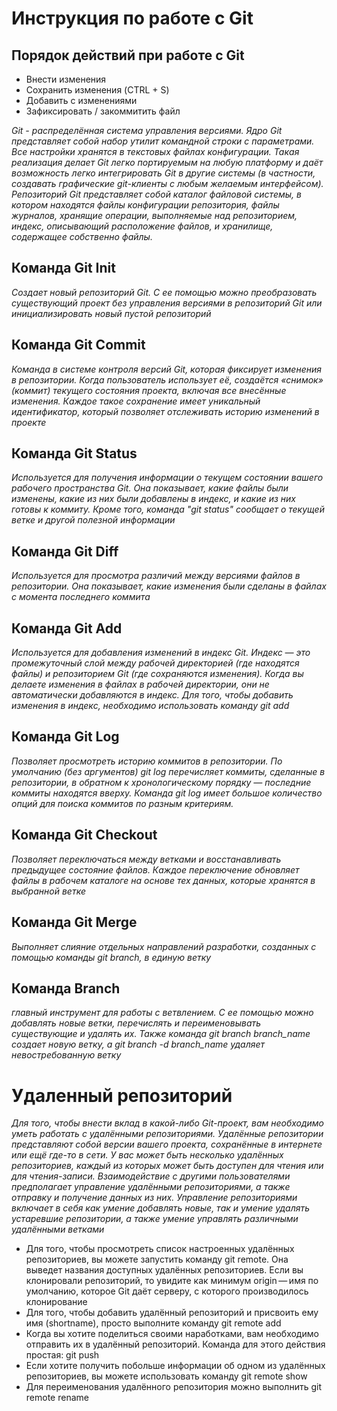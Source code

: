 # Инструкция по работе с Git
## Порядок действий при работе с Git
* Внести изменения
* Сохранить изменения (CTRL + S)
* Добавить с изменениями
* Зафиксировать / закоммитить файл

*Git - распределённая система управления версиями. Ядро Git представляет собой набор утилит командной строки с параметрами. Все настройки хранятся в текстовых файлах конфигурации. Такая реализация делает Git легко портируемым на любую платформу и даёт возможность легко интегрировать Git в другие системы (в частности, создавать графические git-клиенты с любым желаемым интерфейсом). Репозиторий Git представляет собой каталог файловой системы, в котором находятся файлы конфигурации репозитория, файлы журналов, хранящие операции, выполняемые над репозиторием, индекс, описывающий расположение файлов, и хранилище, содержащее собственно файлы.*
## Команда Git Init
*Создает новый репозиторий Git. С ее помощью можно преобразовать существующий проект без управления версиями в репозиторий Git или инициализировать новый пустой репозиторий*
## Команда Git Commit
*Команда в системе контроля версий Git, которая фиксирует изменения в репозитории. Когда пользователь использует её, создаётся «снимок» (коммит) текущего состояния проекта, включая все внесённые изменения. Каждое такое сохранение имеет уникальный идентификатор, который позволяет отслеживать историю изменений в проекте*
## Команда Git Status
 *Используется для получения информации о текущем состоянии вашего рабочего пространства Git. Она показывает, какие файлы были изменены, какие из них были добавлены в индекс, и какие из них готовы к коммиту. Кроме того, команда "git status" сообщает о текущей ветке и другой полезной информации*
 ## Команда Git Diff
 *Используется для просмотра различий между версиями файлов в репозитории. Она показывает, какие изменения были сделаны в файлах с момента последнего коммита*
 ## Команда Git Add
 *Используется для добавления изменений в индекс Git. Индекс — это промежуточный слой между рабочей директорией (где находятся файлы) и репозиторием Git (где сохраняются изменения). Когда вы делаете изменения в файлах в рабочей директории, они не автоматически добавляются в индекс. Для того, чтобы добавить изменения в индекс, необходимо использовать команду git add*
 ## Команда Git Log
 *Позволяет просмотреть историю коммитов в репозитории. По умолчанию (без аргументов) git log перечисляет коммиты, сделанные в репозитории, в обратном к хронологическому порядку — последние коммиты находятся вверху. Команда git log имеет большое количество опций для поиска коммитов по разным критериям.*
 ## Команда Git Checkout
 *Позволяет переключаться между ветками и восстанавливать предыдущее состояние файлов. Каждое переключение обновляет файлы в рабочем каталоге на основе тех данных, которые хранятся в выбранной ветке*
 ## Команда Git Merge
 *Выполняет слияние отдельных направлений разработки, созданных с помощью команды git branch, в единую ветку*
 ## Команда Branch
 *главный инструмент для работы с ветвлением. С ее помощью можно добавлять новые ветки, перечислять и переименовывать существующие и удалять их. Также команда git branch branch_name создает новую ветку, а git branch -d branch_name удаляет невостребованную ветку*
 # Удаленный репозиторий
 *Для того, чтобы внести вклад в какой-либо Git-проект, вам необходимо уметь работать с удалёнными репозиториями. Удалённые репозитории представляют собой версии вашего проекта, сохранённые в интернете или ещё где-то в сети. У вас может быть несколько удалённых репозиториев, каждый из которых может быть доступен для чтения или для чтения-записи. Взаимодействие с другими пользователями предполагает управление удалёнными репозиториями, а также отправку и получение данных из них. Управление репозиториями включает в себя как умение добавлять новые, так и умение удалять устаревшие репозитории, а также умение управлять различными удалёнными ветками*
 * Для того, чтобы просмотреть список настроенных удалённых репозиториев, вы можете запустить команду git remote. Она выведет названия доступных удалённых репозиториев. Если вы клонировали репозиторий, то увидите как минимум origin — имя по умолчанию, которое Git даёт серверу, с которого производилось клонирование
 * Для того, чтобы добавить удалённый репозиторий и присвоить ему имя (shortname), просто выполните команду git remote add
 * Когда вы хотите поделиться своими наработками, вам необходимо отправить их в удалённый репозиторий. Команда для этого действия простая: git push
 * Если хотите получить побольше информации об одном из удалённых репозиториев, вы можете использовать команду git remote show
 * Для переименования удалённого репозитория можно выполнить git remote rename